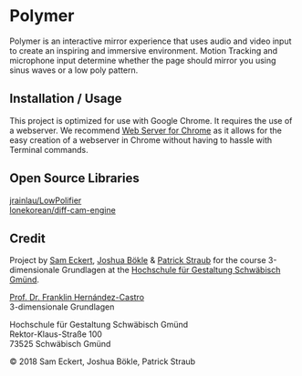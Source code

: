 # Polymer

[logo]: img/polymer_logo.png

Polymer is an interactive mirror experience that uses audio and video input to create an inspiring and immersive environment. Motion Tracking and microphone input determine whether the page should mirror you using sinus waves or a low poly pattern.


## Installation / Usage
This project is optimized for use with Google Chrome. It requires the use of a webserver. We recommend [Web Server for Chrome](https://chrome.google.com/webstore/detail/web-server-for-chrome/ofhbbkphhbklhfoeikjpcbhemlocgigb) as it allows for the easy creation of a webserver in Chrome without having to hassle with Terminal commands.


## Open Source Libraries
[jrainlau/LowPolifier](https://github.com/jrainlau/LowPolifier)</br>
[lonekorean/diff-cam-engine](https://github.com/lonekorean/diff-cam-engine)


## Credit
Project by [Sam Eckert](https://github.com/Sam0711er), [Joshua Bökle](https://github.com/joshuaboekle) & [Patrick Straub](https://github.com/Lacky-C-Flam) for the course 3-dimensionale Grundlagen at the [Hochschule für Gestaltung Schwäbisch Gmünd](https://github.com/hfg-gmuend).



[Prof. Dr. Franklin Hernández-Castro](http://skizata.com)</br>
3-dimensionale Grundlagen


Hochschule für Gestaltung Schwäbisch Gmünd</br>
Rektor-Klaus-Straße 100</br>
73525 Schwäbisch Gmünd


© 2018 Sam Eckert, Joshua Bökle, Patrick Straub
